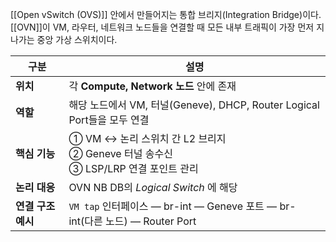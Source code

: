 [[Open vSwitch (OVS)]] 안에서 만들어지는 통합 브리지(Integration Bridge)이다.
[[OVN]]이 VM, 라우터, 네트워크 노드들을 연결할 때 모든 내부 트래픽이 가장 먼저 지나가는 중앙 가상 스위치이다.

| 구분           | 설명                                                                |
| ------------ | ----------------------------------------------------------------- |
| **위치**       | 각 **Compute, Network 노드** 안에 존재                                   |
| **역할**       | 해당 노드에서 VM, 터널(Geneve), DHCP, Router Logical Port들을 모두 연결         |
| **핵심 기능**    | ① VM ↔ 논리 스위치 간 L2 브리지<br>② Geneve 터널 송수신<br>③ LSP/LRP 연결 포인트 관리  |
| **논리 대응**    | OVN NB DB의 _Logical Switch_ 에 해당                                  |
| **연결 구조 예시** | `VM tap` 인터페이스 — br-int — Geneve 포트 — br-int(다른 노드) — Router Port |
